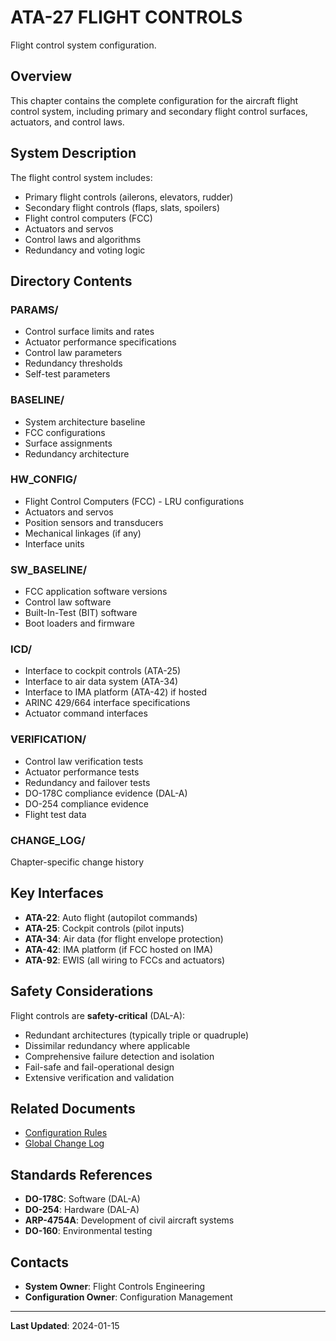 # ATA-27 FLIGHT CONTROLS

Flight control system configuration.

## Overview

This chapter contains the complete configuration for the aircraft flight control system, including primary and secondary flight control surfaces, actuators, and control laws.

## System Description

The flight control system includes:
- Primary flight controls (ailerons, elevators, rudder)
- Secondary flight controls (flaps, slats, spoilers)
- Flight control computers (FCC)
- Actuators and servos
- Control laws and algorithms
- Redundancy and voting logic

## Directory Contents

### PARAMS/
- Control surface limits and rates
- Actuator performance specifications
- Control law parameters
- Redundancy thresholds
- Self-test parameters

### BASELINE/
- System architecture baseline
- FCC configurations
- Surface assignments
- Redundancy architecture

### HW_CONFIG/
- Flight Control Computers (FCC) - LRU configurations
- Actuators and servos
- Position sensors and transducers
- Mechanical linkages (if any)
- Interface units

### SW_BASELINE/
- FCC application software versions
- Control law software
- Built-In-Test (BIT) software
- Boot loaders and firmware

### ICD/
- Interface to cockpit controls (ATA-25)
- Interface to air data system (ATA-34)
- Interface to IMA platform (ATA-42) if hosted
- ARINC 429/664 interface specifications
- Actuator command interfaces

### VERIFICATION/
- Control law verification tests
- Actuator performance tests
- Redundancy and failover tests
- DO-178C compliance evidence (DAL-A)
- DO-254 compliance evidence
- Flight test data

### CHANGE_LOG/
Chapter-specific change history

## Key Interfaces

- **ATA-22**: Auto flight (autopilot commands)
- **ATA-25**: Cockpit controls (pilot inputs)
- **ATA-34**: Air data (for flight envelope protection)
- **ATA-42**: IMA platform (if FCC hosted on IMA)
- **ATA-92**: EWIS (all wiring to FCCs and actuators)

## Safety Considerations

Flight controls are **safety-critical** (DAL-A):
- Redundant architectures (typically triple or quadruple)
- Dissimilar redundancy where applicable
- Comprehensive failure detection and isolation
- Fail-safe and fail-operational design
- Extensive verification and validation

## Related Documents

- [Configuration Rules](../00-COMMON/RULES.md)
- [Global Change Log](../00-COMMON/GLOBAL_CHANGE_LOG.csv)

## Standards References

- **DO-178C**: Software (DAL-A)
- **DO-254**: Hardware (DAL-A)
- **ARP-4754A**: Development of civil aircraft systems
- **DO-160**: Environmental testing

## Contacts

- **System Owner**: Flight Controls Engineering
- **Configuration Owner**: Configuration Management

---

**Last Updated**: 2024-01-15
